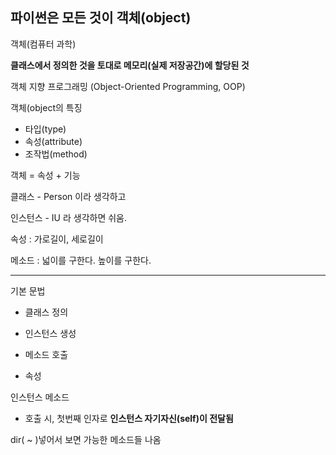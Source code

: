 ## 파이썬은 모든 것이 __객체(object)__



객체(컴퓨터 과학)

__클래스에서 정의한 것을 토대로 메모리(실제 저장공간)에 할당된 것__

객체 지향 프로그래밍 (Object-Oriented Programming, OOP)



객체(object의 특징

- 타입(type)
- 속성(attribute)
- 조작법(method)

객체 = 속성 + 기능



클래스 - Person 이라 생각하고

인스턴스 - IU 라 생각하면 쉬움.

속성 : 가로길이, 세로길이

메소드 : 넓이를 구한다. 높이를 구한다.

----

기본 문법

- 클래스 정의

- 인스턴스 생성

- 메소드 호출

- 속성



인스턴스 메소드

- 호출 시, 첫번째 인자로 __인스턴스 자기자신(self)이 전달됨__



dir( ~ )넣어서 보면 가능한 메소드들 나옴
